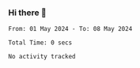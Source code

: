 ### Hi there 👋

<!--
**zhumeme/zhumeme** is a ✨ _special_ ✨ repository because its `README.md` (this file) appears on your GitHub profile.

Here are some ideas to get you started:

- 🔭 I’m currently working on ...
- 🌱 I’m currently learning ...
- 👯 I’m looking to collaborate on ...
- 🤔 I’m looking for help with ...
- 💬 Ask me about ...
- 📫 How to reach me: ...
- 😄 Pronouns: ...
- ⚡ Fun fact: ...
-->

<!--START_SECTION:waka-->

```all_time
From: 01 May 2024 - To: 08 May 2024

Total Time: 0 secs

No activity tracked
```

<!--END_SECTION:waka-->
